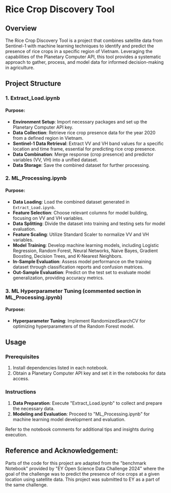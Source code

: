 # Rice Crop Discovery Tool

## Overview

The Rice Crop Discovery Tool is a project that combines satellite data from Sentinel-1 with machine learning techniques to identify and predict the presence of rice crops in a specific region of Vietnam. Leveraging the capabilities of the Planetary Computer API, this tool provides a systematic approach to gather, process, and model data for informed decision-making in agriculture.

## Project Structure

### 1. Extract_Load.ipynb

#### Purpose:

- **Environment Setup**: Import necessary packages and set up the Planetary Computer API key.
- **Data Collection**: Retrieve rice crop presence data for the year 2020 from a defined region in Vietnam.
- **Sentinel-1 Data Retrieval**: Extract VV and VH band values for a specific location and time frame, essential for predicting rice crop presence.
- **Data Combination**: Merge response (crop presence) and predictor variables (VV, VH) into a unified dataset.
- **Data Storage**: Save the combined dataset for further processing.

### 2. ML_Processing.ipynb

#### Purpose:

- **Data Loading**: Load the combined dataset generated in `Extract_Load.ipynb`.
- **Feature Selection**: Choose relevant columns for model building, focusing on VV and VH variables.
- **Data Splitting**: Divide the dataset into training and testing sets for model evaluation.
- **Feature Scaling**: Utilize Standard Scaler to normalize VV and VH variables.
- **Model Training**: Develop machine learning models, including Logistic Regression, Random Forest, Neural Networks, Naive Bayes, Gradient Boosting, Decision Trees, and K-Nearest Neighbors.
- **In-Sample Evaluation**: Assess model performance on the training dataset through classification reports and confusion matrices.
- **Out-Sample Evaluation**: Predict on the test set to evaluate model generalization, providing accuracy metrics.

### 3. ML Hyperparameter Tuning (commented section in ML_Processing.ipynb)

#### Purpose:

- **Hyperparameter Tuning**: Implement RandomizedSearchCV for optimizing hyperparameters of the Random Forest model.

## Usage

### Prerequisites

1. Install dependencies listed in each notebook.
2. Obtain a Planetary Computer API key and set it in the notebooks for data access.

### Instructions

1. **Data Preparation**: Execute "Extract_Load.ipynb" to collect and prepare the necessary data.
2. **Modeling and Evaluation**: Proceed to "ML_Processing.ipynb" for machine learning model development and evaluation.

Refer to the notebook comments for additional tips and insights during execution.

## Reference and Acknowledgement: 
Parts of the code for this project are adapted from the "benchmark Notebook" provided by "EY Open Science Data Challenge 2024" where the goal of the challenge was to predict the presence of rice crops at a given location using satellite data. This project was submitted to EY as a part of the same challenge.
